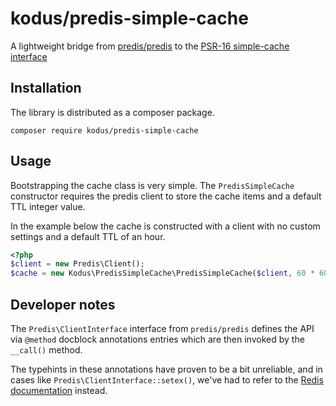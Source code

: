 kodus/predis-simple-cache
=========================

A lightweight bridge from [predis/predis](https://packagist.org/packages/predis/predis) to the 
[PSR-16 simple-cache interface](https://www.php-fig.org/psr/psr-16/)

## Installation

The library is distributed as a composer package.

```
composer require kodus/predis-simple-cache
```

## Usage

Bootstrapping the cache class is very simple. The `PredisSimpleCache` constructor requires the predis client to store
the cache items and a default TTL integer value.

In the example below the cache is constructed with a client with no custom settings and a default TTL of an hour.

```php
<?php
$client = new Predis\Client();
$cache = new Kodus\PredisSimpleCache\PredisSimpleCache($client, 60 * 60);
```

## Developer notes
The `Predis\ClientInterface` interface from `predis/predis` defines the API via `@method` docblock annotations entries
which are then invoked by the `__call()` method.

The typehints in these annotations have proven to be a bit unreliable, and in cases like 
`Predis\ClientInterface::setex()`, we've had to refer to the [Redis documentation](https://redis.io/commands/setex)
instead.
